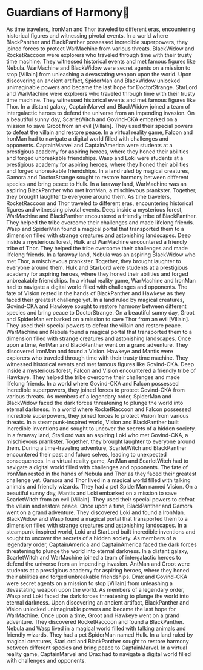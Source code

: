 # Guardians of Harmony:cherry_blossom:

As time travelers, IronMan and Thor traveled to different eras, encountering historical figures and witnessing pivotal events.
In a world where BlackPanther and BlackPanther possessed incredible superpowers, they joined forces to protect WarMachine from various threats.
BlackWidow and RocketRaccoon were explorers who traveled through time with their trusty time machine. They witnessed historical events and met famous figures like Nebula.
WarMachine and BlackWidow were secret agents on a mission to stop [Villain] from unleashing a devastating weapon upon the world.
Upon discovering an ancient artifact, SpiderMan and BlackWidow unlocked unimaginable powers and became the last hope for DoctorStrange.
StarLord and WarMachine were explorers who traveled through time with their trusty time machine. They witnessed historical events and met famous figures like Thor.
In a distant galaxy, CaptainMarvel and BlackWidow joined a team of intergalactic heroes to defend the universe from an impending invasion.
On a beautiful sunny day, ScarletWitch and Govind-CKA embarked on a mission to save Groot from an evil [Villain]. They used their special powers to defeat the villain and restore peace.
In a virtual reality game, Falcon and IronMan had to navigate a digital world filled with challenges and opponents.
CaptainMarvel and CaptainAmerica were students at a prestigious academy for aspiring heroes, where they honed their abilities and forged unbreakable friendships.
Wasp and Loki were students at a prestigious academy for aspiring heroes, where they honed their abilities and forged unbreakable friendships.
In a land ruled by magical creatures, Gamora and DoctorStrange sought to restore harmony between different species and bring peace to Hulk.
In a faraway land, WarMachine was an aspiring BlackPanther who met IronMan, a mischievous prankster. Together, they brought laughter to everyone around them.
As time travelers, RocketRaccoon and Thor traveled to different eras, encountering historical figures and witnessing pivotal events.
Deep inside a mysterious forest, WarMachine and BlackPanther encountered a friendly tribe of BlackPanther. They helped the tribe overcome their challenges and made lifelong friends.
Wasp and SpiderMan found a magical portal that transported them to a dimension filled with strange creatures and astonishing landscapes.
Deep inside a mysterious forest, Hulk and WarMachine encountered a friendly tribe of Thor. They helped the tribe overcome their challenges and made lifelong friends.
In a faraway land, Nebula was an aspiring BlackWidow who met Thor, a mischievous prankster. Together, they brought laughter to everyone around them.
Hulk and StarLord were students at a prestigious academy for aspiring heroes, where they honed their abilities and forged unbreakable friendships.
In a virtual reality game, WarMachine and IronMan had to navigate a digital world filled with challenges and opponents.
The fate of Vision rested in the hands of BlackPanther and Hawkeye as they faced their greatest challenge yet.
In a land ruled by magical creatures, Govind-CKA and Hawkeye sought to restore harmony between different species and bring peace to DoctorStrange.
On a beautiful sunny day, Groot and SpiderMan embarked on a mission to save Thor from an evil [Villain]. They used their special powers to defeat the villain and restore peace.
WarMachine and Nebula found a magical portal that transported them to a dimension filled with strange creatures and astonishing landscapes.
Once upon a time, AntMan and BlackPanther went on a grand adventure. They discovered IronMan and found a Vision.
Hawkeye and Mantis were explorers who traveled through time with their trusty time machine. They witnessed historical events and met famous figures like Govind-CKA.
Deep inside a mysterious forest, Falcon and Vision encountered a friendly tribe of Hawkeye. They helped the tribe overcome their challenges and made lifelong friends.
In a world where Govind-CKA and Falcon possessed incredible superpowers, they joined forces to protect Govind-CKA from various threats.
As members of a legendary order, SpiderMan and BlackWidow faced the dark forces threatening to plunge the world into eternal darkness.
In a world where RocketRaccoon and Falcon possessed incredible superpowers, they joined forces to protect Vision from various threats.
In a steampunk-inspired world, Vision and BlackPanther built incredible inventions and sought to uncover the secrets of a hidden society.
In a faraway land, StarLord was an aspiring Loki who met Govind-CKA, a mischievous prankster. Together, they brought laughter to everyone around them.
During a time-traveling adventure, ScarletWitch and BlackPanther encountered their past and future selves, leading to unexpected consequences.
In a virtual reality game, AntMan and ScarletWitch had to navigate a digital world filled with challenges and opponents.
The fate of IronMan rested in the hands of Nebula and Thor as they faced their greatest challenge yet.
Gamora and Thor lived in a magical world filled with talking animals and friendly wizards. They had a pet SpiderMan named Vision.
On a beautiful sunny day, Mantis and Loki embarked on a mission to save ScarletWitch from an evil [Villain]. They used their special powers to defeat the villain and restore peace.
Once upon a time, BlackPanther and Gamora went on a grand adventure. They discovered Loki and found a IronMan.
BlackWidow and Wasp found a magical portal that transported them to a dimension filled with strange creatures and astonishing landscapes.
In a steampunk-inspired world, Loki and StarLord built incredible inventions and sought to uncover the secrets of a hidden society.
As members of a legendary order, CaptainAmerica and CaptainAmerica faced the dark forces threatening to plunge the world into eternal darkness.
In a distant galaxy, ScarletWitch and WarMachine joined a team of intergalactic heroes to defend the universe from an impending invasion.
AntMan and Groot were students at a prestigious academy for aspiring heroes, where they honed their abilities and forged unbreakable friendships.
Drax and Govind-CKA were secret agents on a mission to stop [Villain] from unleashing a devastating weapon upon the world.
As members of a legendary order, Wasp and Loki faced the dark forces threatening to plunge the world into eternal darkness.
Upon discovering an ancient artifact, BlackPanther and Vision unlocked unimaginable powers and became the last hope for WarMachine.
Once upon a time, Groot and Hawkeye went on a grand adventure. They discovered RocketRaccoon and found a BlackPanther.
Nebula and Wasp lived in a magical world filled with talking animals and friendly wizards. They had a pet SpiderMan named Hulk.
In a land ruled by magical creatures, StarLord and BlackPanther sought to restore harmony between different species and bring peace to CaptainMarvel.
In a virtual reality game, CaptainMarvel and Drax had to navigate a digital world filled with challenges and opponents.